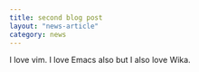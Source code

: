 ```yaml
---
title: second blog post
layout: "news-article"
category: news
---
```

I love vim. I love Emacs also but I also love Wika.

